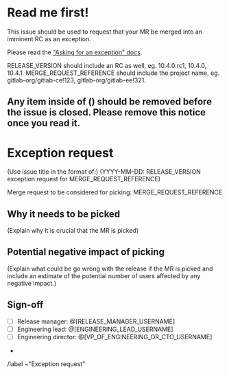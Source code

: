 # Read me first!

This issue should be used to request that your MR be merged into an imminent RC as an exception.

Please read the ["Asking for an exception" docs](https://gitlab.com/gitlab-org/gitlab-ce/blob/master/PROCESS.md#asking-for-an-exception).

RELEASE_VERSION should include an RC as well, eg. 10.4.0.rc1, 10.4.0, 10.4.1.
MERGE_REQUEST_REFERENCE should include the project name, eg. gitlab-org/gitlab-ce!123, gitlab-org/gitlab-ee!321.

Any item inside of () should be removed before the issue is closed.
Please remove this notice once you read it.
------
# Exception request

(Use issue title in the format of:)
(YYYY-MM-DD: RELEASE_VERSION exception request for MERGE_REQUEST_REFERENCE)

Merge request to be considered for picking: MERGE_REQUEST_REFERENCE

## Why it needs to be picked

(Explain why it is crucial that the MR is picked)

## Potential negative impact of picking

(Explain what could be go wrong with the release if the MR is picked and include
an estimate of the potential number of users affected by any negative impact.)

## Sign-off

- [ ] Release manager: @[RELEASE_MANAGER_USERNAME]
- [ ] Engineering lead: @[ENGINEERING_LEAD_USERNAME]
- [ ] Engineering director: @[VP_OF_ENGINEERING_OR_CTO_USERNAME]
- 
/label ~"Exception request"
